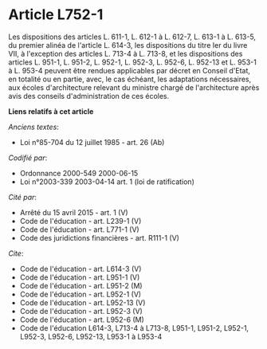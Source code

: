 # Article L752-1

Les dispositions des articles L. 611-1, L. 612-1 à L. 612-7, L. 613-1 à L. 613-5, du premier alinéa de l'article L. 614-3,
les dispositions du titre Ier du livre VII, à l'exception des articles L. 713-4 à L. 713-8, et les dispositions des articles
L. 951-1, L. 951-2, L. 952-1, L. 952-3, L. 952-6, L. 952-13 et L. 953-1 à L. 953-4 peuvent être rendues applicables par
décret en Conseil d'Etat, en totalité ou en partie, avec, le cas échéant, les adaptations nécessaires, aux écoles
d'architecture relevant du ministre chargé de l'architecture après avis des conseils d'administration de ces écoles.

**Liens relatifs à cet article**

_Anciens textes_:

  - Loi n°85-704 du 12 juillet 1985 - art. 26 (Ab)

_Codifié par_:

  - Ordonnance 2000-549 2000-06-15
  - Loi n°2003-339 2003-04-14 art. 1 (loi de ratification)

_Cité par_:

  - Arrêté du 15 avril 2015 - art. 1 (V)
  - Code de l'éducation - art. L239-1 (V)
  - Code de l'éducation - art. L771-1 (V)
  - Code des juridictions financières - art. R111-1 (V)

_Cite_:

  - Code de l'éducation - art. L614-3 (V)
  - Code de l'éducation - art. L951-1 (V)
  - Code de l'éducation - art. L951-2 (M)
  - Code de l'éducation - art. L952-1 (V)
  - Code de l'éducation - art. L952-13 (V)
  - Code de l'éducation - art. L952-3 (V)
  - Code de l'éducation - art. L952-6 (M)
  - Code de l'éducation L614-3, L713-4 à L713-8, L951-1, L951-2, L952-1, L952-3, L952-6, L952-13, L953-1 à L953-4

